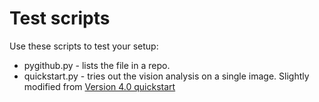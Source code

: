 # Test scripts

Use these scripts to test your setup:

* pygithub.py - lists the file in a repo. 
* quickstart.py - tries out the vision analysis on a single image.  Slightly modified from [Version 4.0 quickstart](https://learn.microsoft.com/en-us/azure/ai-services/computer-vision/quickstarts-sdk/image-analysis-client-library-40?tabs=visual-studio%2Clinux&pivots=programming-language-python)